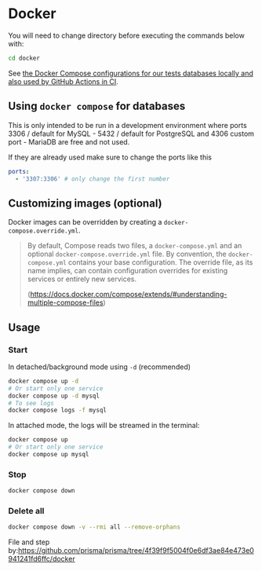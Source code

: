 # Docker

You will need to change directory before executing the commands below with:

```sh
cd docker
```

See [the Docker Compose configurations for our tests databases locally and also used by GitHub Actions in CI](./docker-compose.yml).

## Using `docker compose` for databases

This is only intended to be run in a development environment where ports 3306 / default for MySQL - 5432 / default for PostgreSQL and 4306 custom port - MariaDB are free and not used.

If they are already used make sure to change the ports like this

```yaml
ports:
  - '3307:3306' # only change the first number
```

## Customizing images (optional)

Docker images can be overridden by creating a `docker-compose.override.yml`.

> By default, Compose reads two files, a `docker-compose.yml` and an optional `docker-compose.override.yml` file. By convention, the `docker-compose.yml` contains your base configuration. The override file, as its name implies, can contain configuration overrides for existing services or entirely new services.
>
> (https://docs.docker.com/compose/extends/#understanding-multiple-compose-files)

## Usage

### Start

In detached/background mode using `-d` (recommended)

```sh
docker compose up -d
# Or start only one service
docker compose up -d mysql
# To see logs
docker compose logs -f mysql
```

In attached mode, the logs will be streamed in the terminal:

```sh
docker compose up
# Or start only one service
docker compose up mysql
```

### Stop

```sh
docker compose down
```

### Delete all

```sh
docker compose down -v --rmi all --remove-orphans
```

File and step by:https://github.com/prisma/prisma/tree/4f39f9f5004f0e6df3ae84e473e0941241fd6ffc/docker